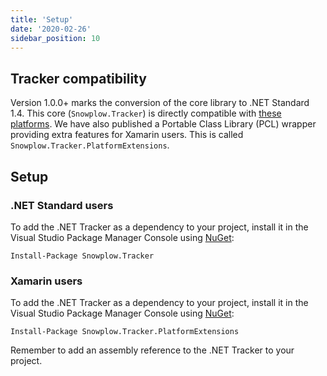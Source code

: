 ```yaml
---
title: 'Setup'
date: '2020-02-26'
sidebar_position: 10
---
```


## Tracker compatibility

Version 1.0.0+ marks the conversion of the core library to .NET Standard 1.4. This core (`Snowplow.Tracker`) is directly compatible with [these platforms](https://github.com/dotnet/standard/blob/master/docs/versions.md). We have also published a Portable Class Library (PCL) wrapper providing extra features for Xamarin users. This is called `Snowplow.Tracker.PlatformExtensions`.

## Setup

### [](https://github.com/snowplow/snowplow/wiki/.NET-tracker-setup#net-standard-users).NET Standard users

To add the .NET Tracker as a dependency to your project, install it in the Visual Studio Package Manager Console using [NuGet](https://www.nuget.org/):

```
Install-Package Snowplow.Tracker
```

### [](https://github.com/snowplow/snowplow/wiki/.NET-tracker-setup#xamarin-users)Xamarin users

To add the .NET Tracker as a dependency to your project, install it in the Visual Studio Package Manager Console using [NuGet](https://www.nuget.org/):

```
Install-Package Snowplow.Tracker.PlatformExtensions
```

Remember to add an assembly reference to the .NET Tracker to your project.
